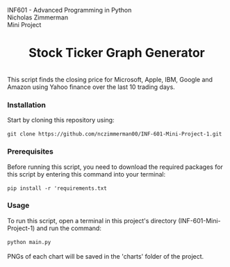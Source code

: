 INF601 - Advanced Programming in Python <br />
Nicholas Zimmerman <br />
Mini Project <br />

<h1 align="center"> Stock Ticker Graph Generator</h1>
<br>
This script finds the closing price for Microsoft, Apple, IBM, Google 
and Amazon using Yahoo finance over the last 10 trading days.

### Installation

Start by cloning this repository using: <br><br>
`git clone https://github.com/nczimmerman00/INF-601-Mini-Project-1.git`


### Prerequisites

Before running this script, you need to download the required packages 
for this script by entering this command into your terminal: <br> <br>
`pip install -r 'requirements.txt`

### Usage

To run this script, open a terminal in this project's directory 
(INF-601-Mini-Project-1) and run the command: <br><br>
`python main.py` <br><br>
PNGs of each chart will be saved in the 'charts' folder of the project.
